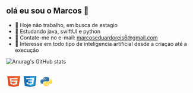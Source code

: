 ## olá eu sou o Marcos  👋

- 🔭 Hoje não trabalho, em busca de estagio 
- 🌱 Estudando java, swiftUI e python
- 👯 Contate-me no e-mail: marcoseduardoreis6@gmail.com
- 💬 Interesse em todo tipo de inteligencia artificial desde a criaçao até a execução


![Anurag's GitHub stats](https://github-readme-stats.vercel.app/api?username=Reizx77&theme=dark&show_icons=true)
<div style="display: inline_block"><br>
  <img align="center" alt="Rafa-HTML" height="30" width="40" src="https://raw.githubusercontent.com/devicons/devicon/master/icons/html5/html5-original.svg">
  <img align="center" alt="Rafa-CSS" height="30" width="40" src="https://raw.githubusercontent.com/devicons/devicon/master/icons/css3/css3-original.svg">
  <img align="center" alt="Rafa-Python" height="30" width="40" src="https://raw.githubusercontent.com/devicons/devicon/master/icons/python/python-original.svg">
</div>
